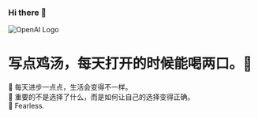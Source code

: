 ### Hi there 👋 

![OpenAI Logo](https://openai.com/favicon.ico "OpenAI Logo") <br>

<!--
**Eva-0901/Eva-0901** is a ✨ _special_ ✨ repository because its `README.md` (this file) appears on your GitHub profile.

Here are some ideas to get you started:

- 🔭 I’m currently working on ...
- 🌱 I’m currently learning ...
- 👯 I’m looking to collaborate on ...
- 🤔 I’m looking for help with ...
- 💬 Ask me about ...
- 📫 How to reach me: ...
- 😄 Pronouns: ...
- ⚡ Fun fact: ...
-->


# 写点鸡汤，每天打开的时候能喝两口。🥄
🌱 每天进步一点点，生活会变得不一样。<br>
🤔 重要的不是选择了什么，而是如何让自己的选择变得正确。<br>
🌸 Fearless.<br>

